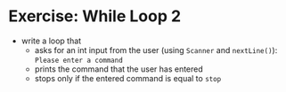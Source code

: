 # Exercise: While Loop 2
* write a loop that
  * asks for an int input from the user (using `Scanner` and `nextLine()`): `Please enter a command`
  * prints the command that the user has entered
  * stops only if the entered command is equal to `stop`
